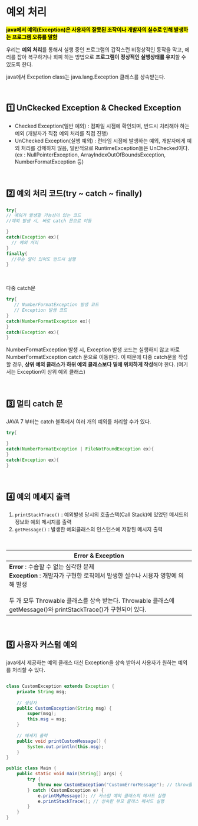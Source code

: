 # 예외 처리

<mark>**java에서 예외(Exception)은 사용자의 잘못된 조작이나 개발자의 실수로 인해 발생하는 프로그램 오류를 말함**</mark>

우리는 **예외 처리**를 통해서 실행 중인 프로그램의 갑작스런 비정상적인 동작을 막고, 에러를 잡아 복구하거나 회피 하는 방법으로 **프로그램이 정상적인 실행상태를 유지**할 수 있도록 한다.

java에서 Excpetion class는 java.lang.Exception 클래스를 상속받는다.



</br>


## 1️⃣ UnCkecked Exception & Checked Exception

- Checked Exception(일반 예외) : 컴파일 시점에 확인되며, 반드시 처리해야 하는 예외 (개발자가 직접 예외 처리를 직접 진행)
- UnChecked Exception(실행 예외) : 런타임 시점에 발생하는 예외, 개발자에게 예외 처리를 강제하지 않음, 일반적으로 RuntimeException들은 UnChecked이다. (ex : NullPointerException, ArrayIndexOutOfBoundsException, NumberFormatException 등)



</br>


## 2️⃣ 예외 처리 코드(try ~ catch ~ finally)

```java
try{
// 예외가 발생할 가능성이 있는 코드
//예외 발생 시, 바로 catch 문으로 이동

}
catch(Exception ex){
  // 예외 처리
}
finally{
  //무슨 일이 있어도 반드시 실행
}

```

</br>

다중 catch문 

```java
try{
   // NumberFormatException 발생 코드
   // Exception 발생 코드
}
catch(NumberFormatException ex){
}
catch(Exception ex){
}

```

NumberFormatException 발생 시, Exception 발생 코드는 실행하지 않고 바로 NumberFormatException catch 문으로 이동한다. 이 때문에 다중 catch문을 작성할 경우, **상위 예외 클래스가 하위 예외 클래스보다 밑에 위치하게 작성**해야 한다. (여기서는 Exception이 상위 예외 클래스)


</br>


## 3️⃣ 멀티 catch 문

JAVA 7 부터는 catch 블록에서 여러 개의 예외를 처리할 수가 있다. 

```java
try{

}
catch(NumberFormatException | FileNotFoundException ex){
}
catch(Exception ex){
}

```



</br>

## 4️⃣ 예외 메세지 출력

1. <code>printStackTrace()</code> : 예외발생 당시의 호출스택(Call Stack)에 있었던 메서드의 정보와 예외 메시지를  출력 
2. <code>getMessage()</code> : 발생한 예외클래스의 인스턴스에 저장된 메시지 출력

</br>

|Error & Exception|
|------|
|**Error** : 수습할 수 없는 심각한 문제 </br> **Exception** : 개발자가 구현한 로직에서 발생한 실수나 시용자 영향에 의해 발생 </br></br> 두 개 모두 Throwable 클래스를 상속 받는다. Throwable 클래스에 getMessage()와 printStackTrace()가 구현되어 있다. |



</br>

## 5️⃣ 사용자 커스텀 예외

java에서 제공하는 예외 클래스 대신 Exception을 상속 받아서 사용자가 원하는 예외를 처리할 수 있다. 

```java

class CustomException extends Exception {
    private String msg;
	
    // 생성자
    public CustomException(String msg) {
        super(msg); 
        this.msg = msg;
    }
	
    // 메세지 출력
    public void printCustomMessage() {
        System.out.println(this.msg);
    }
}

public class Main {
    public static void main(String[] args) {
        try {
            throw new CustomException("CustomErrorMessage"); // throw를 통해 강제 Exception 발생
        } catch (CustomException e) {
            e.printMyMessage(); // 커스텀 예외 클래스의 메서드 실행
            e.printStackTrace(); // 상속한 부모 클래스 메서드 실행
        }
    }
}

```

</br>

